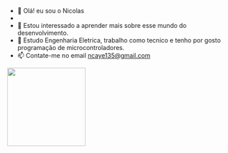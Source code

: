 - 👋 Olá! eu sou o Nicolas
- 
- 👀 Estou interessado a aprender mais sobre esse mundo do desenvolvimento.
- 🌱 Estudo Engenharia Eletrica, trabalho como tecnico e tenho por gosto programação de microcontroladores.
- 📫 Contate-me no email ncaye135@gmail.com

<a href="https://github.com/caye-nico">
  <img height="180em" src="https://github-readme-stats.vercel.app/api?username=caye-nico&show_icons=true&theme=dracula&include_all_commits=true&count_private=true"/>

